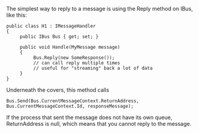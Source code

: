 <!--
title: "How to Reply to a Message? "
tags: ""
summary: "<p>The simplest way to reply to a message is using the Reply method on IBus, like this:</p>
<pre><code>public class H1 : IMessageHandler
{
     public IBus Bus { get; set; }
</code></pre>

"
-->

The simplest way to reply to a message is using the Reply method on IBus, like this:

    public class H1 : IMessageHandler
    {
         public IBus Bus { get; set; }

         public void Handle(MyMessage message)
         {
              Bus.Reply(new SomeResponse());
              // can call reply multiple times
              // useful for "streaming" back a lot of data
         }
    }

Underneath the covers, this method calls

    Bus.Send(Bus.CurrentMessageContext.ReturnAddress, Bus.CurrentMessageContext.Id, responseMessage);

If the process that sent the message does not have its own queue, ReturnAddress is null, which means that you cannot reply to the message.

